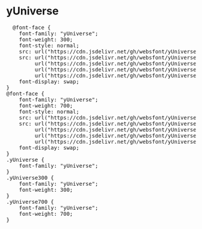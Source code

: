 # yUniverse

<pre>
  @font-face {
    font-family: "yUniverse";
    font-weight: 300;
    font-style: normal;
    src: url("https://cdn.jsdelivr.net/gh/websfont/yUniverse/yUniverse-Light.eot");
    src: url("https://cdn.jsdelivr.net/gh/websfont/yUniverse/yUniverse-Light.eot?#iefix") format("embedded-opentype"),
         url("https://cdn.jsdelivr.net/gh/websfont/yUniverse/yUniverse-Light.woff2") format("woff2"),
         url("https://cdn.jsdelivr.net/gh/websfont/yUniverse/yUniverse-Light.woff") format("woff"),
         url("https://cdn.jsdelivr.net/gh/websfont/yUniverse/yUniverse-Light.ttf") format("truetype");
    font-display: swap;
}
@font-face {
    font-family: "yUniverse";
    font-weight: 700;
    font-style: normal;
    src: url("https://cdn.jsdelivr.net/gh/websfont/yUniverse/yUniverse-Bold.eot");
    src: url("https://cdn.jsdelivr.net/gh/websfont/yUniverse/yUniverse-Bold.eot?#iefix") format("embedded-opentype"),
         url("https://cdn.jsdelivr.net/gh/websfont/yUniverse/yUniverse-Bold.woff2") format("woff2"),
         url("https://cdn.jsdelivr.net/gh/websfont/yUniverse/yUniverse-Bold.woff") format("woff"),
         url("https://cdn.jsdelivr.net/gh/websfont/yUniverse/yUniverse-Bold.ttf") format("truetype");
    font-display: swap;
}
.yUniverse {
    font-family: "yUniverse";
}
.yUniverse300 {
    font-family: "yUniverse";
    font-weight: 300;
}
.yUniverse700 {
    font-family: "yUniverse";
    font-weight: 700;
}
</pre>
